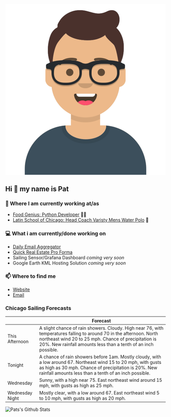 [![Social banner for p-j-falconer](https://raw.githubusercontent.com/P-J-FALCONER/P-J-FALCONER/master/assets/avataaars.svg)](https://patfalconer.com/)
## Hi :wave: my name is Pat

### 💼 Where I am currently working at/as
- [Food Genius: Python Developer](https://getfoodgenius.com/) 🍔🐍
- [Latin School of Chicago: Head Coach Varisty Mens Water Polo](https://www.latinschool.org/) 🤽


### 💻 What i am currently/done working on
 - [Daily Email Aggregator](https://github.com/P-J-FALCONER/dott_daily_mail)
 - [Quick Real Estate Pro Forma](https://github.com/P-J-FALCONER/henry)
 - Sailing Sensor/Grafana Dashboard *coming very soon*
 - Google Earth KML Hosting Solution *coming very soon*

### 📫 Where to find me
 - [Website](https://patfalconer.com/)
 - [Email](mailto:patrick.j.falconer@gmail.com)


### Chicago Sailing Forecasts
|   | Forecast  |
|---|---|
| This Afternoon | A slight chance of rain showers. Cloudy. High near 76, with temperatures falling to around 70 in the afternoon. North northeast wind 20 to 25 mph. Chance of precipitation is 20%. New rainfall amounts less than a tenth of an inch possible. |
| Tonight | A chance of rain showers before 1am. Mostly cloudy, with a low around 67. Northeast wind 15 to 20 mph, with gusts as high as 30 mph. Chance of precipitation is 20%. New rainfall amounts less than a tenth of an inch possible. |
| Wednesday | Sunny, with a high near 75. East northeast wind around 15 mph, with gusts as high as 25 mph. |
| Wednesday Night | Mostly clear, with a low around 67. East northeast wind 5 to 10 mph, with gusts as high as 20 mph. |

![Pats's Github Stats](https://github-readme-stats.vercel.app/api?username=p-j-falconer&show_icons=true&theme=radical)
